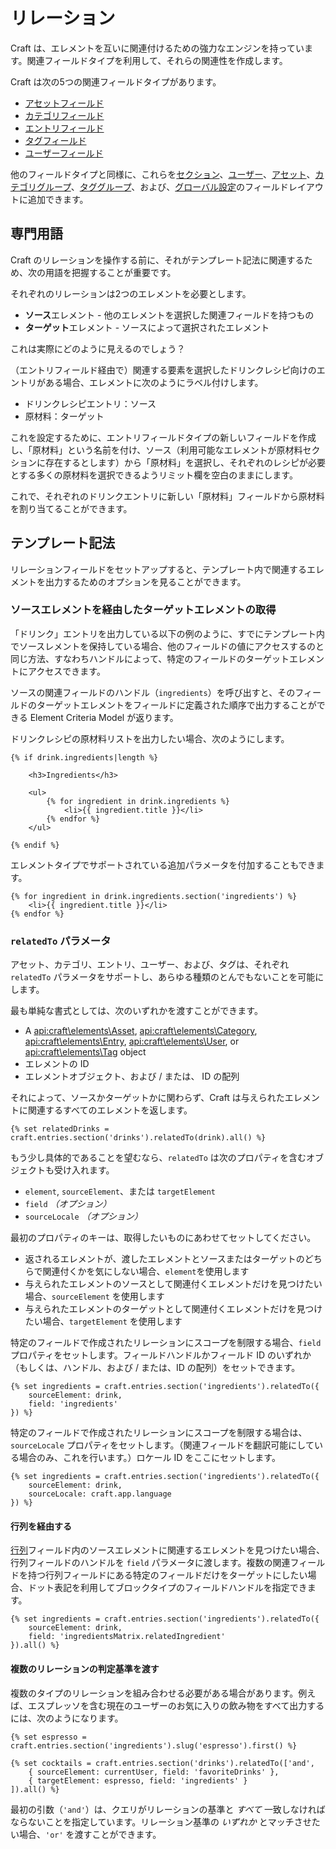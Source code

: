# リレーション

Craft は、エレメントを互いに関連付けるための強力なエンジンを持っています。関連フィールドタイプを利用して、それらの関連性を作成します。

Craft は次の5つの関連フィールドタイプがあります。

* [アセットフィールド](assets-fields.md)
* [カテゴリフィールド](categories-fields.md)
* [エントリフィールド](entries-fields.md)
* [タグフィールド](tags-fields.md)
* [ユーザーフィールド](users-fields.md)

他のフィールドタイプと同様に、これらを[セクション](sections-and-entries.md#sections)、[ユーザー](users.md)、[アセット](assets.md)、[カテゴリグループ](categories.md)、[タググループ](tags.md)、および、[グローバル設定](globals.md)のフィールドレイアウトに追加できます。

## 専門用語

Craft のリレーションを操作する前に、それがテンプレート記法に関連するため、次の用語を把握することが重要です。

それぞれのリレーションは2つのエレメントを必要とします。

* **ソース**エレメント - 他のエレメントを選択した関連フィールドを持つもの
* **ターゲット**エレメント - ソースによって選択されたエレメント

これは実際にどのように見えるのでしょう？

（エントリフィールド経由で）関連する要素を選択したドリンクレシピ向けのエントリがある場合、エレメントに次のようにラベル付けします。

* ドリンクレシピエントリ：ソース
* 原材料：ターゲット

これを設定するために、エントリフィールドタイプの新しいフィールドを作成し、「原材料」という名前を付け、ソース（利用可能なエレメントが原材料セクションに存在するとします）から「原材料」を選択し、それぞれのレシピが必要とする多くの原材料を選択できるようリミット欄を空白のままにします。

これで、それぞれのドリンクエントリに新しい「原材料」フィールドから原材料を割り当てることができます。

## テンプレート記法

リレーションフィールドをセットアップすると、テンプレート内で関連するエレメントを出力するためのオプションを見ることができます。

### ソースエレメントを経由したターゲットエレメントの取得

「ドリンク」エントリを出力している以下の例のように、すでにテンプレート内でソースレメントを保持している場合、他のフィールドの値にアクセスするのと同じ方法、すなわちハンドルによって、特定のフィールドのターゲットエレメントにアクセスできます。

ソースの関連フィールドのハンドル（`ingredients`）を呼び出すと、そのフィールドのターゲットエレメントをフィールドに定義された順序で出力することができる Element Criteria Model が返ります。

ドリンクレシピの原材料リストを出力したい場合、次のようにします。

```twig
{% if drink.ingredients|length %}

    <h3>Ingredients</h3>

    <ul>
        {% for ingredient in drink.ingredients %}
            <li>{{ ingredient.title }}</li>
        {% endfor %}
    </ul>

{% endif %}
```

エレメントタイプでサポートされている追加パラメータを付加することもできます。

```twig
{% for ingredient in drink.ingredients.section('ingredients') %}
    <li>{{ ingredient.title }}</li>
{% endfor %}
```

### `relatedTo` パラメータ

アセット、カテゴリ、エントリ、ユーザー、および、タグは、それぞれ `relatedTo` パラメータをサポートし、あらゆる種類のとんでもないことを可能にします。

最も単純な書式としては、次のいずれかを渡すことができます。

* A <api:craft\elements\Asset>, <api:craft\elements\Category>, <api:craft\elements\Entry>, <api:craft\elements\User>, or <api:craft\elements\Tag> object
* エレメントの ID
* エレメントオブジェクト、および / または、 ID の配列

それによって、ソースかターゲットかに関わらず、Craft は与えられたエレメントに関連するすべてのエレメントを返します。

```twig
{% set relatedDrinks = craft.entries.section('drinks').relatedTo(drink).all() %}
```

もう少し具体的であることを望むなら、`relatedTo` は次のプロパティを含むオブジェクトも受け入れます。

* `element`, `sourceElement`、または `targetElement`
* `field` _（オプション）_
* `sourceLocale` _（オプション）_

最初のプロパティのキーは、取得したいものにあわせてセットしてください。

* 返されるエレメントが、渡したエレメントとソースまたはターゲットのどちらで関連付くかを気にしない場合、`element`を使用します
* 与えられたエレメントのソースとして関連付くエレメントだけを見つけたい場合、`sourceElement` を使用します
* 与えられたエレメントのターゲットとして関連付くエレメントだけを見つけたい場合、`targetElement` を使用します

特定のフィールドで作成されたリレーションにスコープを制限する場合、`field` プロパティをセットします。フィールドハンドルかフィールド ID のいずれか（もしくは、ハンドル、および / または、ID の配列）をセットできます。

```twig
{% set ingredients = craft.entries.section('ingredients').relatedTo({
    sourceElement: drink,
    field: 'ingredients'
}) %}
```

特定のフィールドで作成されたリレーションにスコープを制限する場合は、`sourceLocale` プロパティをセットします。（関連フィールドを翻訳可能にしている場合のみ、これを行います。）ロケール ID をここにセットします。

```twig
{% set ingredients = craft.entries.section('ingredients').relatedTo({
    sourceElement: drink,
    sourceLocale: craft.app.language
}) %}
```

#### 行列を経由する

[行列](matrix-fields.md)フィールド内のソースエレメントに関連するエレメントを見つけたい場合、行列フィールドのハンドルを `field` パラメータに渡します。複数の関連フィールドを持つ行列フィールドにある特定のフィールドだけをターゲットにしたい場合、ドット表記を利用してブロックタイプのフィールドハンドルを指定できます。

```twig
{% set ingredients = craft.entries.section('ingredients').relatedTo({
    sourceElement: drink,
    field: 'ingredientsMatrix.relatedIngredient'
}).all() %}
```

#### 複数のリレーションの判定基準を渡す

複数のタイプのリレーションを組み合わせる必要がある場合があります。例えば、エスプレッソを含む現在のユーザーのお気に入りの飲み物をすべて出力するには、次のようになります。

```twig
{% set espresso = craft.entries.section('ingredients').slug('espresso').first() %}

{% set cocktails = craft.entries.section('drinks').relatedTo(['and',
    { sourceElement: currentUser, field: 'favoriteDrinks' },
    { targetElement: espresso, field: 'ingredients' }
]).all() %}
```

最初の引数（`'and'`）は、クエリがリレーションの基準と _すべて_ 一致しなければならないことを指定しています。リレーション基準の _いずれか_ とマッチさせたい場合、`'or'` を渡すことができます。
